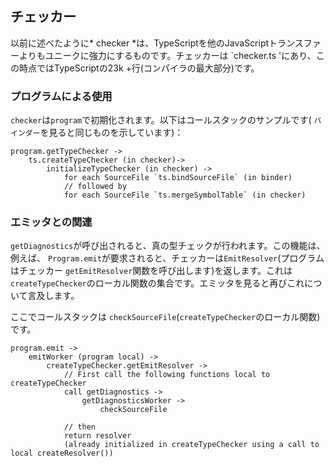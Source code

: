 ## チェッカー
以前に述べたように* checker *は、TypeScriptを他のJavaScriptトランスファーよりもユニークに強力にするものです。チェッカーは `checker.ts 'にあり、この時点ではTypeScriptの23k +行(コンパイラの最大部分)です。

### プログラムによる使用
`checker`は`program`で初期化されます。以下はコールスタックのサンプルです( `バインダー`を見ると同じものを示しています)：

```
program.getTypeChecker ->
    ts.createTypeChecker (in checker)->
        initializeTypeChecker (in checker) ->
            for each SourceFile `ts.bindSourceFile` (in binder)
            // followed by
            for each SourceFile `ts.mergeSymbolTable` (in checker)
```

### エミッタとの関連
`getDiagnostics`が呼び出されると、真の型チェックが行われます。この機能は、例えば、 `Program.emit`が要求されると、チェッカーは`EmitResolver`(プログラムはチェッカー `getEmitResolver`関数を呼び出します)を返します。これは`createTypeChecker`のローカル関数の集合です。エミッタを見ると再びこれについて言及します。

ここでコールスタックは `checkSourceFile`(`createTypeChecker`のローカル関数)です。

```
program.emit ->
    emitWorker (program local) ->
        createTypeChecker.getEmitResolver ->
            // First call the following functions local to createTypeChecker
            call getDiagnostics ->
                getDiagnosticsWorker ->
                    checkSourceFile

            // then
            return resolver
            (already initialized in createTypeChecker using a call to local createResolver())
```
